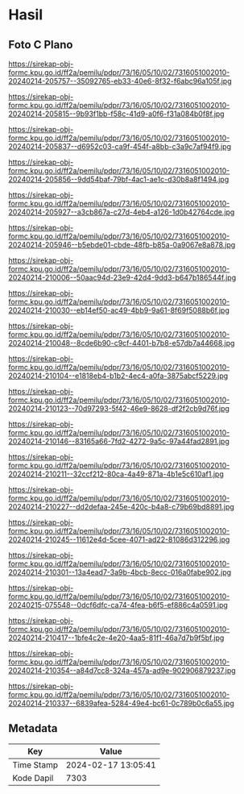 # Hasil

## Foto C Plano

https://sirekap-obj-formc.kpu.go.id/ff2a/pemilu/pdpr/73/16/05/10/02/7316051002010-20240214-205757--35092765-eb33-40e6-8f32-f6abc96a105f.jpg

https://sirekap-obj-formc.kpu.go.id/ff2a/pemilu/pdpr/73/16/05/10/02/7316051002010-20240214-205815--9b93f1bb-f58c-41d9-a0f6-f31a084b0f8f.jpg

https://sirekap-obj-formc.kpu.go.id/ff2a/pemilu/pdpr/73/16/05/10/02/7316051002010-20240214-205837--d6952c03-ca9f-454f-a8bb-c3a9c7af94f9.jpg

https://sirekap-obj-formc.kpu.go.id/ff2a/pemilu/pdpr/73/16/05/10/02/7316051002010-20240214-205856--9dd54baf-79bf-4ac1-ae1c-d30b8a8f1494.jpg

https://sirekap-obj-formc.kpu.go.id/ff2a/pemilu/pdpr/73/16/05/10/02/7316051002010-20240214-205927--a3cb867a-c27d-4eb4-a126-1d0b42764cde.jpg

https://sirekap-obj-formc.kpu.go.id/ff2a/pemilu/pdpr/73/16/05/10/02/7316051002010-20240214-205946--b5ebde01-cbde-48fb-b85a-0a9067e8a878.jpg

https://sirekap-obj-formc.kpu.go.id/ff2a/pemilu/pdpr/73/16/05/10/02/7316051002010-20240214-210006--50aac94d-23e9-42d4-9dd3-b647b186544f.jpg

https://sirekap-obj-formc.kpu.go.id/ff2a/pemilu/pdpr/73/16/05/10/02/7316051002010-20240214-210030--eb14ef50-ac49-4bb9-9a61-8f69f5088b6f.jpg

https://sirekap-obj-formc.kpu.go.id/ff2a/pemilu/pdpr/73/16/05/10/02/7316051002010-20240214-210048--8cde6b90-c9cf-4401-b7b8-e57db7a44668.jpg

https://sirekap-obj-formc.kpu.go.id/ff2a/pemilu/pdpr/73/16/05/10/02/7316051002010-20240214-210104--e1818eb4-b1b2-4ec4-a0fa-3875abcf5229.jpg

https://sirekap-obj-formc.kpu.go.id/ff2a/pemilu/pdpr/73/16/05/10/02/7316051002010-20240214-210123--70d97293-5f42-46e9-8628-df2f2cb9d76f.jpg

https://sirekap-obj-formc.kpu.go.id/ff2a/pemilu/pdpr/73/16/05/10/02/7316051002010-20240214-210146--83165a66-7fd2-4272-9a5c-97a44fad2891.jpg

https://sirekap-obj-formc.kpu.go.id/ff2a/pemilu/pdpr/73/16/05/10/02/7316051002010-20240214-210211--32ccf212-80ca-4a49-871a-4b1e5c610af1.jpg

https://sirekap-obj-formc.kpu.go.id/ff2a/pemilu/pdpr/73/16/05/10/02/7316051002010-20240214-210227--dd2defaa-245e-420c-b4a8-c79b69bd8891.jpg

https://sirekap-obj-formc.kpu.go.id/ff2a/pemilu/pdpr/73/16/05/10/02/7316051002010-20240214-210245--11612e4d-5cee-4071-ad22-81086d312296.jpg

https://sirekap-obj-formc.kpu.go.id/ff2a/pemilu/pdpr/73/16/05/10/02/7316051002010-20240214-210301--13a4ead7-3a9b-4bcb-8ecc-016a0fabe902.jpg

https://sirekap-obj-formc.kpu.go.id/ff2a/pemilu/pdpr/73/16/05/10/02/7316051002010-20240215-075548--0dcf6dfc-ca74-4fea-b6f5-ef886c4a0591.jpg

https://sirekap-obj-formc.kpu.go.id/ff2a/pemilu/pdpr/73/16/05/10/02/7316051002010-20240214-210417--1bfe4c2e-4e20-4aa5-81f1-46a7d7b9f5bf.jpg

https://sirekap-obj-formc.kpu.go.id/ff2a/pemilu/pdpr/73/16/05/10/02/7316051002010-20240214-210354--a84d7cc8-324a-457a-ad9e-902906879237.jpg

https://sirekap-obj-formc.kpu.go.id/ff2a/pemilu/pdpr/73/16/05/10/02/7316051002010-20240214-210337--6839afea-5284-49e4-bc61-0c789b0c6a55.jpg


## Metadata

| Key        | Value               |
| ---------- | ------------------- |
| Time Stamp | 2024-02-17 13:05:41 |
| Kode Dapil | 7303                |



